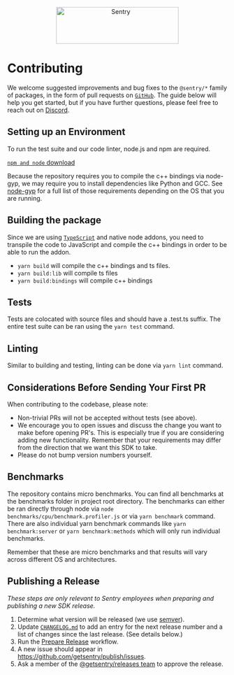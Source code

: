 <p align="center">
  <a href="https://sentry.io/?utm_source=github&utm_medium=logo" target="_blank">
    <img src="https://sentry-brand.storage.googleapis.com/sentry-wordmark-dark-280x84.png" alt="Sentry" width="280" height="84">
  </a>
</p>

# Contributing

We welcome suggested improvements and bug fixes to the `@sentry/*` family of packages, in the form of pull requests on [`GitHub`](https://github.com/getsentry/profiling-node). The guide below will help you get started, but if you have further questions, please feel free to reach out on [Discord](https://discord.gg/Ww9hbqr).

## Setting up an Environment

To run the test suite and our code linter, node.js and npm are required.

[`npm and node` download](https://docs.npmjs.com/downloading-and-installing-node-js-and-npm)

Because the repository requires you to compile the c++ bindings via node-gyp, we may require you to install dependencies like Python and GCC. See [node-gyp](https://github.com/nodejs/node-gyp#on-unix) for a full list of those requirements depending on the OS that you are running.

## Building the package

Since we are using [`TypeScript`](https://www.typescriptlang.org/) and native node addons, you need to transpile the code to JavaScript and compile the c++ bindings in order to be able to run the addon.

- `yarn build` will compile the c++ bindings and ts files.
- `yarn build:lib` will compile ts files
- `yarn build:bindings` will compile c++ bindings

## Tests

Tests are colocated with source files and should have a .test.ts suffix. The entire test suite can be ran using the `yarn test` command.

## Linting

Similar to building and testing, linting can be done via `yarn lint` command.

## Considerations Before Sending Your First PR

When contributing to the codebase, please note:

- Non-trivial PRs will not be accepted without tests (see above).
- We encourage you to open issues and discuss the change you want to make before opening PR's. This is especially true if you are considering adding new functionality. Remember that your requirements may differ from the direction that we want this SDK to take.
- Please do not bump version numbers yourself.

## Benchmarks

The repository contains micro benchmarks. You can find all benchmarks at the benchmarks folder in project root directory. The benchmarks can either be ran directly through node via `node benchmarks/cpu/benchmark.profiler.js` or via `yarn benchmark` command. There are also individual yarn benchmark commands like `yarn benchmark:server` or `yarn benchmark:methods` which will only run individual benchmarks.

Remember that these are micro benchmarks and that results will vary across different OS and architectures.

## Publishing a Release

_These steps are only relevant to Sentry employees when preparing and publishing a new SDK release._

1. Determine what version will be released (we use [semver](https://semver.org)).
2. Update [`CHANGELOG.md`](https://github.com/getsentry/profiling-node/edit/master/CHANGELOG.md) to add an entry for the next release number and a list of changes since the last release. (See details below.)
3. Run the [Prepare Release](https://github.com/getsentry/profiling-node/actions/workflows/release.yml) workflow.
4. A new issue should appear in https://github.com/getsentry/publish/issues.
5. Ask a member of the [@getsentry/releases team](https://github.com/orgs/getsentry/teams/releases/members) to approve the release.
